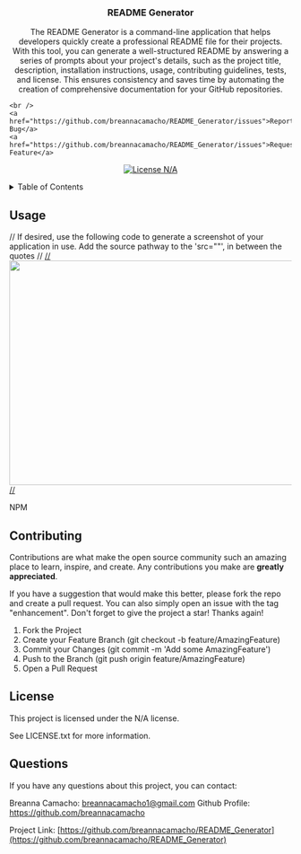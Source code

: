 <h3 align="center">README Generator</h3>
    <p align="center"> The README Generator is a command-line application that helps developers quickly create a professional README file for their projects. With this tool, you can generate a well-structured README by answering a series of prompts about your project's details, such as the project title, description, installation instructions, usage, contributing guidelines, tests, and license. This ensures consistency and saves time by automating the creation of comprehensive documentation for your GitHub repositories.

    <br />
    <a href="https://github.com/breannacamacho/README_Generator/issues">Report Bug</a>
    <a href="https://github.com/breannacamacho/README_Generator/issues">Request Feature</a>
  </p>


<div align="center">

[![License N/A](https://img.shields.io/badge/License-N/A-yellow.svg)](https://opensource.org/licenses/N/A)

</div>

  <details>
  <summary>Table of Contents</summary>
  <ol>
    <li>
      <a href="#about-the-project">About The Project</a>
      <ul>
        <li><a href="#built-with">Built With</a></li>
      </ul>
    </li>
    <li>
      <a href="#getting-started">Getting Started</a>
      <ul>
        <li><a href="#prerequisites">Prerequisites</a></li>
        <li><a href="#usage">Installation</a></li>
      </ul>
    </li>
    <li><a href="#roadmap">Roadmap</a></li>
    <li><a href="#contributing">Contributing</a></li>
    <li><a href="#license">License</a></li>
    <li><a href="#questions">Questions/Contact</a></li>
  </ol>
</details>

## Usage
// If desired, use the following code to generate a screenshot of your application in use. Add the source pathway to the 'src=""', in between the quotes
//  <a href="https://github.com/breannacamacho/README_Generator">
//     <img src="" alt="" width="600" height="400">
//   </a>

NPM

## Contributing

Contributions are what make the open source community such an amazing place to learn, inspire, and create. Any contributions you make are **greatly appreciated**.

If you have a suggestion that would make this better, please fork the repo and create a pull request. You can also simply open an issue with the tag "enhancement".
Don't forget to give the project a star! Thanks again!

1. Fork the Project
2. Create your Feature Branch (git checkout -b feature/AmazingFeature)
3. Commit your Changes (git commit -m 'Add some AmazingFeature')
4. Push to the Branch (git push origin feature/AmazingFeature)
5. Open a Pull Request

## License

This project is licensed under the N/A license.

See LICENSE.txt for more information.

## Questions
If you have any questions about this project, you can contact:

Breanna Camacho: breannacamacho1@gmail.com
Github Profile: https://github.com/breannacamacho

Project Link: [https://github.com/breannacamacho/README_Generator](https://github.com/breannacamacho/README_Generator)
